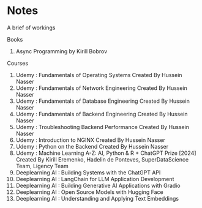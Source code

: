 # Notes

A brief of workings

Books
1. Async Programming by Kirill Bobrov


Courses
1. Udemy : Fundamentals of Operating Systems Created By Hussein Nasser
2. Udemy : Fundamentals of Network Engineering Created By Hussein Nasser
3. Udemy : Fundamentals of Database Engineering Created By Hussein Nasser
4. Udemy : Fundamentals of Backend Engineering Created By Hussein Nasser
5. Udemy : Troubleshooting Backend Performance Created By Hussein Nasser
6. Udemy : Introduction to NGINX Created By Hussein Nasser
7. Udemy : Python on the Backend Created By Hussein Nasser
8. Udemy : Machine Learning A-Z: AI, Python & R + ChatGPT Prize [2024] Created By Kirill Eremenko, Hadelin de Ponteves, SuperDataScience Team, Ligency Team
9. Deeplearning AI : Building Systems with the ChatGPT API
10. Deeplearning AI : LangChain for LLM Application Development
11. Deeplearning AI : Building Generative AI Applications with Gradio
12. Deeplearning AI : Open Source Models with Hugging Face
13. Deeplearning AI : Understanding and Applying Text Embeddings